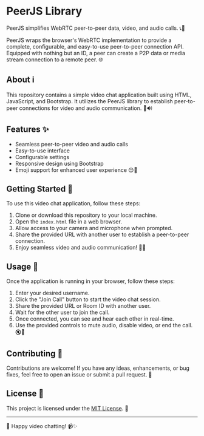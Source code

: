 # PeerJS Library

PeerJS simplifies WebRTC peer-to-peer data, video, and audio calls. 📞👥

PeerJS wraps the browser's WebRTC implementation to provide a complete, configurable, and easy-to-use peer-to-peer connection API. Equipped with nothing but an ID, a peer can create a P2P data or media stream connection to a remote peer. 🌐

## About ℹ️

This repository contains a simple video chat application built using HTML, JavaScript, and Bootstrap. It utilizes the PeerJS library to establish peer-to-peer connections for video and audio communication. 🎥🔊

## Features ✨

- Seamless peer-to-peer video and audio calls
- Easy-to-use interface
- Configurable settings
- Responsive design using Bootstrap
- Emoji support for enhanced user experience 😊🌈

## Getting Started 🚀

To use this video chat application, follow these steps:

1. Clone or download this repository to your local machine.
2. Open the `index.html` file in a web browser.
3. Allow access to your camera and microphone when prompted.
4. Share the provided URL with another user to establish a peer-to-peer connection.
5. Enjoy seamless video and audio communication! 📲🎉

## Usage 📝

Once the application is running in your browser, follow these steps:

1. Enter your desired username.
2. Click the "Join Call" button to start the video chat session.
3. Share the provided URL or Room ID with another user.
4. Wait for the other user to join the call.
5. Once connected, you can see and hear each other in real-time.
6. Use the provided controls to mute audio, disable video, or end the call. 🔇🛑

## Contributing 🤝

Contributions are welcome! If you have any ideas, enhancements, or bug fixes, feel free to open an issue or submit a pull request. 🎁

## License 📄

This project is licensed under the [MIT License](LICENSE). 📝

---

🚀 Happy video chatting! 📹✨

